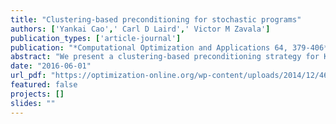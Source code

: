 ```yaml
---
title: "Clustering-based preconditioning for stochastic programs"
authors: ['Yankai Cao',' Carl D Laird',' Victor M Zavala']
publication_types: ['article-journal']
publication: "*Computational Optimization and Applications 64, 379-406*"
abstract: "We present a clustering-based preconditioning strategy for KKT systems arising in stochastic programming within an interior-point framework. The key idea is to perform adaptive clustering of scenarios (inside-the-solver) based on their influence on the problem at hand. This approach thus contrasts with existing (outside-the-solver) approaches that cluster scenarios based on problem data alone. We derive spectral and error properties for the preconditioner and demonstrate that scenario compression rates of up to 87% can be obtained, leading to dramatic computational savings. In addition, we demonstrate that the proposed preconditioner can avoid scalability issues of Schur decomposition in problems with large first-stage dimensionality."
date: "2016-06-01"
url_pdf: "https://optimization-online.org/wp-content/uploads/2014/12/4697.pdf"
featured: false
projects: []
slides: ""
---
```

